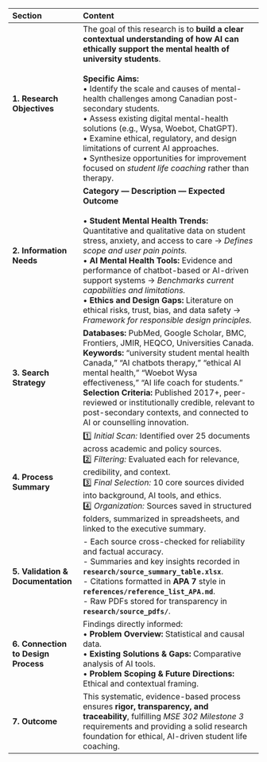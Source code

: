 | **Section**                         | **Content**                                                                                                                                                                                                                                                                                                                                                                                                                                                                                                                                                         |
| :---------------------------------- | :------------------------------------------------------------------------------------------------------------------------------------------------------------------------------------------------------------------------------------------------------------------------------------------------------------------------------------------------------------------------------------------------------------------------------------------------------------------------------------------------------------------------------------------------------------------ |
| **1. Research Objectives**          | The goal of this research is to **build a clear contextual understanding of how AI can ethically support the mental health of university students**. <br><br>**Specific Aims:**<br>• Identify the scale and causes of mental-health challenges among Canadian post-secondary students.<br>• Assess existing digital mental-health solutions (e.g., Wysa, Woebot, ChatGPT).<br>• Examine ethical, regulatory, and design limitations of current AI approaches.<br>• Synthesize opportunities for improvement focused on *student life coaching* rather than therapy. |
| **2. Information Needs**            | **Category — Description — Expected Outcome**<br><br>• **Student Mental Health Trends:** Quantitative and qualitative data on student stress, anxiety, and access to care → *Defines scope and user pain points.*<br>• **AI Mental Health Tools:** Evidence and performance of chatbot-based or AI-driven support systems → *Benchmarks current capabilities and limitations.*<br>• **Ethics and Design Gaps:** Literature on ethical risks, trust, bias, and data safety → *Framework for responsible design principles.*                                          |
| **3. Search Strategy**              | **Databases:** PubMed, Google Scholar, BMC, Frontiers, JMIR, HEQCO, Universities Canada.<br>**Keywords:** “university student mental health Canada,” “AI chatbots therapy,” “ethical AI mental health,” “Woebot Wysa effectiveness,” “AI life coach for students.”<br>**Selection Criteria:** Published 2017+, peer-reviewed or institutionally credible, relevant to post-secondary contexts, and connected to AI or counselling innovation.                                                                                                                       |
| **4. Process Summary**              | 1️⃣ *Initial Scan:* Identified over 25 documents across academic and policy sources.<br>2️⃣ *Filtering:* Evaluated each for relevance, credibility, and context.<br>3️⃣ *Final Selection:* 10 core sources divided into background, AI tools, and ethics.<br>4️⃣ *Organization:* Sources saved in structured folders, summarized in spreadsheets, and linked to the executive summary.                                                                                                                                                                              |
| **5. Validation & Documentation**   | - Each source cross-checked for reliability and factual accuracy.<br>- Summaries and key insights recorded in **`research/source_summary_table.xlsx`**.<br>- Citations formatted in **APA 7** style in **`references/reference_list_APA.md`**.<br>- Raw PDFs stored for transparency in **`research/source_pdfs/`**.                                                                                                                                                                                                                                                |
| **6. Connection to Design Process** | Findings directly informed:<br>• **Problem Overview:** Statistical and causal data.<br>• **Existing Solutions & Gaps:** Comparative analysis of AI tools.<br>• **Problem Scoping & Future Directions:** Ethical and contextual framing.                                                                                                                                                                                                                                                                                                                             |
| **7. Outcome**                      | This systematic, evidence-based process ensures **rigor, transparency, and traceability**, fulfilling *MSE 302 Milestone 3* requirements and providing a solid research foundation for ethical, AI-driven student life coaching.                                                                                                                                                                                                                                                                                                                                    |
